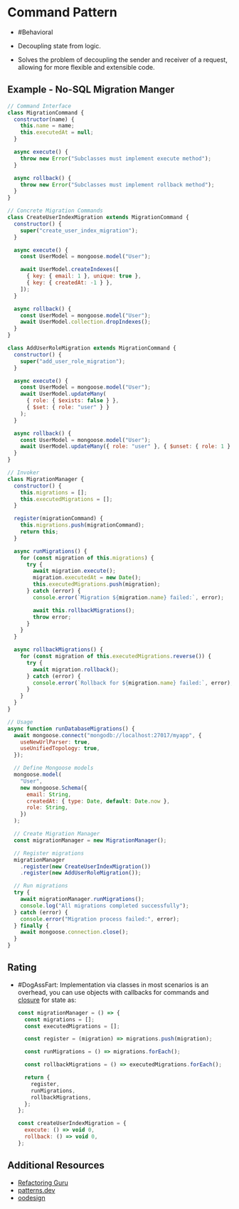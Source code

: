# Command Pattern

- #Behavioral

- Decoupling state from logic.

- Solves the problem of decoupling the sender and receiver of a request, allowing for more flexible and extensible code.

## Example - No-SQL Migration Manger

```javascript
// Command Interface
class MigrationCommand {
  constructor(name) {
    this.name = name;
    this.executedAt = null;
  }

  async execute() {
    throw new Error("Subclasses must implement execute method");
  }

  async rollback() {
    throw new Error("Subclasses must implement rollback method");
  }
}

// Concrete Migration Commands
class CreateUserIndexMigration extends MigrationCommand {
  constructor() {
    super("create_user_index_migration");
  }

  async execute() {
    const UserModel = mongoose.model("User");

    await UserModel.createIndexes([
      { key: { email: 1 }, unique: true },
      { key: { createdAt: -1 } },
    ]);
  }

  async rollback() {
    const UserModel = mongoose.model("User");
    await UserModel.collection.dropIndexes();
  }
}

class AddUserRoleMigration extends MigrationCommand {
  constructor() {
    super("add_user_role_migration");
  }

  async execute() {
    const UserModel = mongoose.model("User");
    await UserModel.updateMany(
      { role: { $exists: false } },
      { $set: { role: "user" } }
    );
  }

  async rollback() {
    const UserModel = mongoose.model("User");
    await UserModel.updateMany({ role: "user" }, { $unset: { role: 1 } });
  }
}

// Invoker
class MigrationManager {
  constructor() {
    this.migrations = [];
    this.executedMigrations = [];
  }

  register(migrationCommand) {
    this.migrations.push(migrationCommand);
    return this;
  }

  async runMigrations() {
    for (const migration of this.migrations) {
      try {
        await migration.execute();
        migration.executedAt = new Date();
        this.executedMigrations.push(migration);
      } catch (error) {
        console.error(`Migration ${migration.name} failed:`, error);

        await this.rollbackMigrations();
        throw error;
      }
    }
  }

  async rollbackMigrations() {
    for (const migration of this.executedMigrations.reverse()) {
      try {
        await migration.rollback();
      } catch (error) {
        console.error(`Rollback for ${migration.name} failed:`, error);
      }
    }
  }
}

// Usage
async function runDatabaseMigrations() {
  await mongoose.connect("mongodb://localhost:27017/myapp", {
    useNewUrlParser: true,
    useUnifiedTopology: true,
  });

  // Define Mongoose models
  mongoose.model(
    "User",
    new mongoose.Schema({
      email: String,
      createdAt: { type: Date, default: Date.now },
      role: String,
    })
  );

  // Create Migration Manager
  const migrationManager = new MigrationManager();

  // Register migrations
  migrationManager
    .register(new CreateUserIndexMigration())
    .register(new AddUserRoleMigration());

  // Run migrations
  try {
    await migrationManager.runMigrations();
    console.log("All migrations completed successfully");
  } catch (error) {
    console.error("Migration process failed:", error);
  } finally {
    await mongoose.connection.close();
  }
}
```

## Rating

- #DogAssFart: Implementation via classes in most scenarios is an overhead, you can use objects with callbacks for commands and [closure](/Vanilla/Behavioral/Closure.md) for state as:

  ```javascript
  const migrationManager = () => {
    const migrations = [];
    const executedMigrations = [];

    const register = (migration) => migrations.push(migration);

    const runMigrations = () => migrations.forEach();

    const rollbackMigrations = () => executedMigrations.forEach();

    return {
      register,
      runMigrations,
      rollbackMigrations,
    };
  };

  const createUserIndexMigration = {
    execute: () => void 0,
    rollback: () => void 0,
  };
  ```

## Additional Resources

- [Refactoring Guru](https://refactoring.guru/design-patterns/command)
- [patterns.dev](https://www.patterns.dev/vanilla/command-pattern)
- [oodesign](https://www.oodesign.com/command-pattern)
